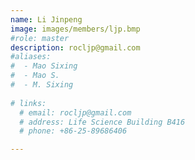 ```yaml
---
name: Li Jinpeng
image: images/members/ljp.bmp
#role: master
description: rocljp@gmail.com
#aliases:
#  - Mao Sixing
#  - Mao S.
#  - M. Sixing
  
# links:
  # email: rocljp@gmail.com
  # address: Life Science Building B416
  # phone: +86-25-89686406

---
```

